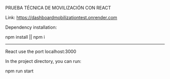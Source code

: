PRUEBA TÉCNICA DE MOVILIZACIÓN CON REACT

Link: 
https://dashboardmobilizationtest.onrender.com


Dependency installation:

npm install || npm i

--------------------------------------
React use the port localhost:3000

In the project directory, you can run:

npm run start
